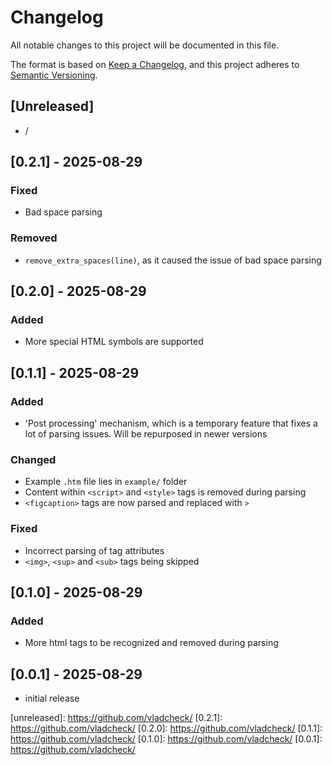 # Changelog

All notable changes to this project will be documented in this file.

The format is based on [Keep a Changelog],
and this project adheres to [Semantic Versioning].

## [Unreleased]

- /

## [0.2.1] - 2025-08-29

### Fixed

- Bad space parsing

### Removed

- `remove_extra_spaces(line)`, as it caused the issue of bad space parsing

## [0.2.0] - 2025-08-29

### Added

- More special HTML symbols are supported


## [0.1.1] - 2025-08-29

### Added

- 'Post processing' mechanism, which is a temporary feature that fixes a lot of parsing issues. Will be repurposed in newer versions

### Changed

- Example `.htm` file lies in `example/` folder
- Content within `<script>` and `<style>` tags is removed during parsing
- `<figcaption>` tags are now parsed and replaced with `> `

### Fixed

- Incorrect parsing of tag attributes
- `<img>`, `<sup>` and `<sub>` tags being skipped

## [0.1.0] - 2025-08-29

### Added

- More html tags to be recognized and removed during parsing

## [0.0.1] - 2025-08-29

- initial release

<!-- Links -->
[keep a changelog]: https://keepachangelog.com/en/1.0.0/
[semantic versioning]: https://semver.org/spec/v2.0.0.html

<!-- Versions -->
[unreleased]: https://github.com/vladcheck/ <!-- FIXME: Normal link -->
[0.2.1]: https://github.com/vladcheck/ <!-- FIXME: Normal link -->
[0.2.0]: https://github.com/vladcheck/ <!-- FIXME: Normal link -->
[0.1.1]: https://github.com/vladcheck/ <!-- FIXME: Normal link -->
[0.1.0]: https://github.com/vladcheck/ <!-- FIXME: Normal link -->
[0.0.1]: https://github.com/vladcheck/ <!-- FIXME: Normal link -->
